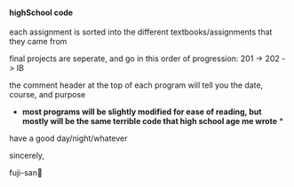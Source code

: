 #### highSchool code

each assignment is sorted into the different textbooks/assignments that they came from

final projects are seperate, and go in this order of progression: 201 -> 202 -> IB

the comment header at the top of each program will tell you the date, course, and purpose

* **most programs will be slightly modified for ease of reading, but mostly will be the same terrible code that high school age me wrote** *

have a good day/night/whatever

sincerely,

fuji-san🗻
